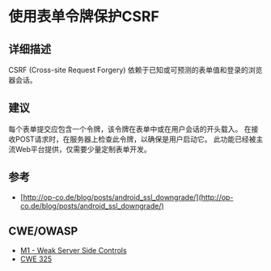 # 使用表单令牌保护CSRF

## 详细描述 

CSRF (Cross-site Request Forgery) 依赖于已知或可预测的表单值和登录的浏览器会话。

## 建议

每个表单提交应包含一个令牌，该令牌在表单中或在用户会话的开头载入。 在接收POST请求时，在服务器上检查此令牌，以确保是用户启动它。 此功能已经被主流Web平台提供，仅需要少量定制表单开发。

## 参考 

 * [http://op-co.de/blog/posts/android_ssl_downgrade/](http://op-co.de/blog/posts/android_ssl_downgrade/)

## CWE/OWASP

 * [M1 - Weak Server Side Controls](https://www.owasp.org/index.php/Mobile_Top_10_2014-M1)
 * [CWE 325](http://cwe.mitre.org/data/definitions/325.html)
